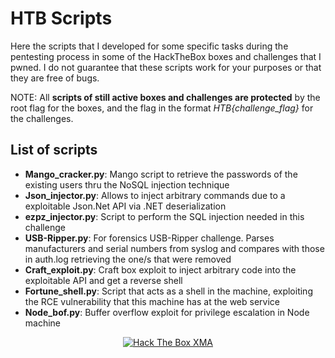 # HTB Scripts
Here the scripts that I developed for some specific tasks during the pentesting process in some of the HackTheBox boxes and challenges that I pwned. I do not guarantee that these scripts work for your purposes or that they are free of bugs.

NOTE: All **scripts of still active boxes and challenges are protected** by the root flag for the boxes, and the flag in the format *HTB{challenge_flag}* for the challenges.

## List of scripts
- **Mango_cracker.py**: Mango script to retrieve the passwords of the existing users thru the NoSQL injection technique
- **Json_injector.py**: Allows to inject arbitrary commands due to a exploitable Json.Net API via .NET deserialization
- **ezpz_injector.py**: Script to perform the SQL injection needed in this challenge
- **USB-Ripper.py**: For forensics USB-Ripper challenge. Parses manufacturers and serial numbers from syslog and compares with those in auth.log retrieving the one/s that were removed
- **Craft_exploit.py**: Craft box exploit to inject arbitrary code into the exploitable API and get a reverse shell
- **Fortune_shell.py**: Script that acts as a shell in the machine, exploiting the RCE vulnerability that this machine has at the web service
- **Node_bof.py**: Buffer overflow exploit for privilege escalation in Node machine

<p align="center">
<a href="https://www.hackthebox.eu/home/users/profile/91096"><img src="https://www.hackthebox.eu/badge/image/91096" alt="Hack The Box XMA"></a>
</p>
